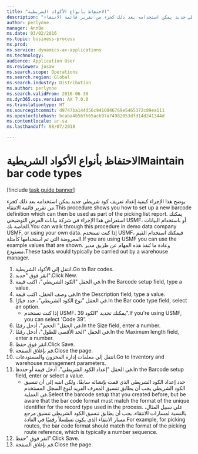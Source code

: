 ```yaml
---
title: "الاحتفاظ بأنواع الأكواد الشريطية"
description: "يوضح هذا الإجراء كيفية إعداد تعريف كود شريطي جديد يمكن استخدامه بعد ذلك كجزء من تقرير قائمة الانتقاء."
author: perlynne
manager: AnnBe
ms.date: 03/02/2016
ms.topic: business-process
ms.prod: 
ms.service: dynamics-ax-applications
ms.technology: 
audience: Application User
ms.reviewer: josaw
ms.search.scope: Operations
ms.search.region: Global
ms.search.industry: Distribution
ms.author: perlynne
ms.search.validFrom: 2016-06-30
ms.dyn365.ops.version: AX 7.0.0
ms.translationtype: HT
ms.sourcegitcommit: d9747ba144d56c9410846769e5465372c89ea111
ms.openlocfilehash: bcaba4b56f665acb97a74982053dfd14d241344d
ms.contentlocale: ar-sa
ms.lasthandoff: 08/07/2018

---
```

# <a name="maintain-bar-code-types"></a><span data-ttu-id="fac1d-103">الاحتفاظ بأنواع الأكواد الشريطية</span><span class="sxs-lookup"><span data-stu-id="fac1d-103">Maintain bar code types</span></span>

[!include [task guide banner](../../includes/task-guide-banner.md)]

<span data-ttu-id="fac1d-104">يوضح هذا الإجراء كيفية إعداد تعريف كود شريطي جديد يمكن استخدامه بعد ذلك كجزء من تقرير قائمة الانتقاء.</span><span class="sxs-lookup"><span data-stu-id="fac1d-104">This procedure shows you how to set up a new barcode definition which can then be used as part of the picking list report.</span></span> <span data-ttu-id="fac1d-105">يمكنك استعراض هذا الإجراء في شركة بيانات العرض التوضيحي USMF، أو باستخدام البيانات الخاصة بك.</span><span class="sxs-lookup"><span data-stu-id="fac1d-105">You can walk through this procedure in demo data company USMF, or using your own data.</span></span> <span data-ttu-id="fac1d-106">إذا كنت تستخدم USMF، فيمكنك استخدام القيم المعروضة التي تم استخدامها كأمثلة.</span><span class="sxs-lookup"><span data-stu-id="fac1d-106">If you are using USMF you can use the example values that are shown.</span></span> <span data-ttu-id="fac1d-107">وعادة ما تُنفذ هذه المهام عن طريق مدير مستودع.</span><span class="sxs-lookup"><span data-stu-id="fac1d-107">These tasks would typically be carried out by a warehouse manager.</span></span>

1. <span data-ttu-id="fac1d-108">انتقل إلى الأكواد الشريطية.</span><span class="sxs-lookup"><span data-stu-id="fac1d-108">Go to Bar codes.</span></span>
2. <span data-ttu-id="fac1d-109">انقر فوق "جديد".</span><span class="sxs-lookup"><span data-stu-id="fac1d-109">Click New.</span></span>
3. <span data-ttu-id="fac1d-110">في الحقل "الكود الشريطي"، اكتب قيمة.</span><span class="sxs-lookup"><span data-stu-id="fac1d-110">In the Barcode setup field, type a value.</span></span>
4. <span data-ttu-id="fac1d-111">في وصف الحقل، اكتب قيمة.</span><span class="sxs-lookup"><span data-stu-id="fac1d-111">In the Description field, type a value.</span></span>
5. <span data-ttu-id="fac1d-112">في الحقل "نوع الكود الشريطي"، حدد خيارًا.</span><span class="sxs-lookup"><span data-stu-id="fac1d-112">In the Bar code type field, select an option.</span></span>
    * <span data-ttu-id="fac1d-113">إذا كنت تستخدم USMF، يمكنك تحديد "الكود 39".</span><span class="sxs-lookup"><span data-stu-id="fac1d-113">If you're using USMF, you can select 'Code 39'.</span></span>  
6. <span data-ttu-id="fac1d-114">في الحقل" الحجم"، أدخل رقمًا.</span><span class="sxs-lookup"><span data-stu-id="fac1d-114">In the Size field, enter a number.</span></span>
7. <span data-ttu-id="fac1d-115">في الحقل "الحد الأقصى للطول"، أدخل رقمًا.</span><span class="sxs-lookup"><span data-stu-id="fac1d-115">In the Maximum length field, enter a number.</span></span>
8. <span data-ttu-id="fac1d-116">انقر فوق حفظ.</span><span class="sxs-lookup"><span data-stu-id="fac1d-116">Click Save.</span></span>
9. <span data-ttu-id="fac1d-117">قم بإغلاق الصفحة.</span><span class="sxs-lookup"><span data-stu-id="fac1d-117">Close the page.</span></span>
10. <span data-ttu-id="fac1d-118">انتقل إلى معلمات إدارة المخزون والمستودعات.</span><span class="sxs-lookup"><span data-stu-id="fac1d-118">Go to Inventory and warehouse management parameters.</span></span>
11. <span data-ttu-id="fac1d-119">في الحقل "إعداد الكود الشريطي"، أدخل قيمة أو حددها.</span><span class="sxs-lookup"><span data-stu-id="fac1d-119">In the Barcode setup field, enter or select a value.</span></span>
    * <span data-ttu-id="fac1d-120">حدد إعداد الكود الشريطي الذي قمت بإنشائه سابقًا، ولكن انتبه إلى أن تنسيق الكود الشريطي يجب أن يطابق تنسيق المعرف الفريد لنوع السجل المستخدم في العملية.</span><span class="sxs-lookup"><span data-stu-id="fac1d-120">Select the barcode setup that you created before, but be aware that the bar code format must match the format of the unique identifier for the record type used in the process.</span></span> <span data-ttu-id="fac1d-121">على سبيل المثال، بالنسبة لمسارات الانتقاء، يجب أن يطابق تنسيق الكود الشريطي تنسيق مرجع مسار الانتقاء الذي يكون تسلسلاً رقميًا في العادة.</span><span class="sxs-lookup"><span data-stu-id="fac1d-121">For example, for picking routes, the bar code format should match the format of the picking route reference, which is typically a number sequence.</span></span>  
12. <span data-ttu-id="fac1d-122">انقر فوق "حفظ".</span><span class="sxs-lookup"><span data-stu-id="fac1d-122">Click Save.</span></span>
13. <span data-ttu-id="fac1d-123">قم بإغلاق الصفحة.</span><span class="sxs-lookup"><span data-stu-id="fac1d-123">Close the page.</span></span>


